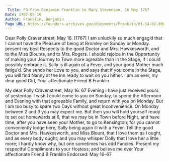 ```yaml
---
 Title: FO-From Benjamin Franklin to Mary Stevenson, 16 May 1767
Date: 1767-05-16
Author: Franklin, Benjamin
Page URL: https://founders.archives.gov/documents/Franklin/01-14-02-0084
---
```


Dear Polly
Cravenstreet, May 16. [1767]
I am unluckily so much engag’d that I cannot have the Pleasure of being at Bromley on Sunday or Monday. present my best Respects to the good Doctor and Mrs. Hawkesworth, and to the Miss Blounts, and to Mrs. Rogers. I should rejoice in the Opportunity of making your Journey to Town more agreable than in the Stage, if I could possibly embrace it. Sally is ill again of a Fever, and your good Mother much fatigu’d. She sends her Love to you, and says that if you come in the Stage, you will find Nanny at the Inn ready to wait on you hither. I am as ever, my dear good Girl, Your affectionate Friend
B Franklin
 
My dear Polly
Cravenstreet, May 16. 67 Evening
I have just received yours of yesterday. I wish I could come to you on Sunday, to spend the Afternoon and Evening with that agreeable Family, and return with you on Monday. But I am too busy to spare two Days without great Inconvenience. On Monday between 2 and 3 you may expect me. But then you will hold yourself ready to set out homewards at 6, that we may be in Town before Night, and have time, after you have seen your Mother, to go to Kensington; for you cannot conveniently lodge here, Sally being again ill with a Fever. Tell the good Doctor and Mrs. Hawkesworth, and Miss Blount, that I love them as I ought, and as every body ought; and you may whisper Dolly that I love her a little more; I hardly know why, but one sometimes has odd Fancies. Present my respectful Compliments to your Hostess; and believe me ever Your affectionate Friend
B Franklin
 Endorsed: May 16–67

